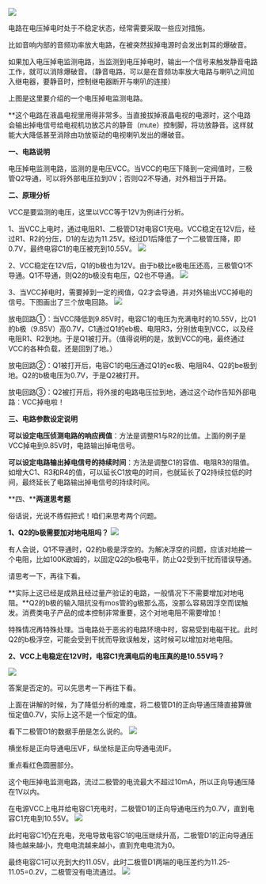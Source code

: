 ![](https://raw.githubusercontent.com/LeroyK111/pictureBed/master/20241229172746.png)

电路在电压掉电时处于不稳定状态，经常需要采取一些应对措施。

比如音响内部的音频功率放大电路，在被突然拔掉电源时会发出刺耳的爆破音。

如果加入电压掉电监测电路，当监测到电压掉电时，输出一个信号来触发静音电路工作，就可以消除爆破音。（静音电路，可以是在音频功率放大电路与喇叭之间加入继电器，要静音时，控制继电器断开与喇叭的连接）

上图是这里要介绍的一个电压掉电监测电路。

**这个电路在液晶电视里用得非常多。当直接拔掉液晶电视的电源时，这个电路会输出掉电信号给电视机功放芯片的静音（mute）控制脚，将功放静音。这样就能大大降低甚至消除由功放驱动的电视喇叭发出的爆破音。

**一、电路说明**

电压掉电监测电路，监测的是电压VCC。当VCC的电压下降到一定阀值时，三极管Q2导通，可以将外部电压拉到0V；否则Q2不导通，对外相当于开路。

**二、原理分析**

VCC是要监测的电压，这里以VCC等于12V为例进行分析。

1、当VCC上电时，通过电阻R1、二极管D1对电容C1充电。VCC稳定在12V后，经过R1、R2的分压，D1的左边为11.25V。经过D1后降低了一个二极管压降，即0.7V，最终电容C1的电压被充到10.55V。
![](https://raw.githubusercontent.com/LeroyK111/pictureBed/master/20241229172813.png)

2、VCC稳定在12V后，Q1的b极也为12V。由于b极比e极电压还高，三极管Q1不导通。Q1不导通，则Q2的b极没有电压，Q2也不导通。
![](https://raw.githubusercontent.com/LeroyK111/pictureBed/master/20241229172832.png)

3、当VCC掉电时，需要掉到一定的阀值，Q2才会导通，并对外输出VCC掉电的信号。下图画出了三个放电回路。
![](https://raw.githubusercontent.com/LeroyK111/pictureBed/master/20241229172856.png)

放电回路①：当VCC降低到9.85V时，电容C1的电压为充满电时的10.55V，比Q1的b极（9.85V）高0.7V，C1通过Q1的eb极、电阻R3，分别放电到VCC，以及经电阻R1、R2到地。于是Q1被打开。（值得说明的是，放到VCC的电，最终通过VCC的各种负载，还是回到了地。）

放电回路②：Q1被打开后，电容C1的电压通过Q1的ec极、电阻R4、Q2的be极到地。Q2的b极电压为0.7V，于是Q2被打开。

放电回路③：Q2被打开后，将外接的电路电压拉到地，通过这个动作告知外部电路：VCC掉电啦！

**三、电路参数设定说明**

**可以设定电压侦测电路的响应阀值**：方法是调整R1与R2的比值。上面的例子是VCC掉电到9.85V时，电路输出掉电信号。

**可以设定电路输出掉电信号的持续时间**：方法是调整C1的容值、电阻R3的阻值。如增大C1、R3和R4的值，可以延长C1放电的时间，也就延长了Q2持续拉低的时间，最终延长了电路输出掉电信号的持续时间。

**四、****两道思考题**

俗话说，光说不练假把式！咱们来思考两个问题。

**1、Q2的b极需要加对地电阻吗？**
![](https://raw.githubusercontent.com/LeroyK111/pictureBed/master/20241229172932.png)

有人会说，Q1不导通时，Q2的b极是浮空的。为解决浮空的问题，应该对地接一个电阻，比如100K欧姆的，以固定Q2的b极电平，防止Q2受到干扰而错误导通。

请思考一下，再往下看。

**实际上这已经是成熟且经过量产验证的电路，一般情况下不需要增加对地电阻。**Q2的b极的输入阻抗没有mos管的g极那么高，没那么容易因浮空而误触发。消费类电子产品的成本控制非常重要，这个对地电阻不需要增加！

特殊情况再特殊处理。当电路处于恶劣的电路环境中时，容易受到电磁干扰。此时Q2的b极浮空，可能会受到干扰而导致误触发，这时候可以增加对地电阻。

**2、VCC上电稳定在12V时，电容C1充满电后的电压真的是10.55V吗？**

![](https://raw.githubusercontent.com/LeroyK111/pictureBed/master/20241229172947.png)

答案是否定的。可以先思考一下再往下看。

上面在讲解的时候，为了降低分析的难度，将二极管D1的正向导通压降直接算做恒定值0.7V，实际上这不是一个恒定的值。

看下二极管D1的数据手册是怎么说的。
![](https://raw.githubusercontent.com/LeroyK111/pictureBed/master/20241229173033.png)

横坐标是正向导通电压VF，纵坐标是正向导通电流IF。

重点看红色圆圈部分。

这个电压掉电监测电路，流过二极管的电流最大不超过10mA，所以正向导通压降在1V以内。

在电源VCC上电并给电容C1充电时，二极管D1的正向导通电压约为0.7V，直到电容C1充电到10.55V。
![](https://raw.githubusercontent.com/LeroyK111/pictureBed/master/20241229173050.png)

此时电容C1仍在充电，充电导致电容C1的电压继续升高，二极管D1的正向导通压降也越来越小，充电电流越来越小，直到充电电流为0。

最终电容C1可以充到大约11.05V，此时二极管D1两端的电压差约为11.25-11.05=0.2V，二极管没有电流通过。
![](https://raw.githubusercontent.com/LeroyK111/pictureBed/master/20241229173107.png)


